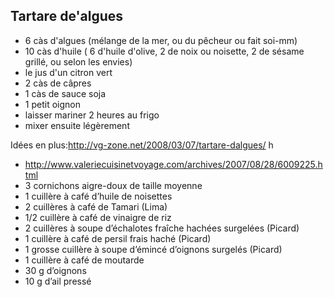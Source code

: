 
## Tartare de'algues
* 6 càs d'algues (mélange de la mer, ou du pêcheur ou fait soi-mm)
* 10 càs d'huile ( 6 d'huile d'olive, 2 de noix ou noisette, 2 de sésame grillé, ou selon les envies)
* le jus d'un citron vert
* 2 càs de câpres
* 1 càs de sauce soja
* 1 petit oignon
*   laisser mariner 2 heures au frigo
* mixer ensuite légèrement

Idées en plus:http://vg-zone.net/2008/03/07/tartare-dalgues/ h
* http://www.valeriecuisinetvoyage.com/archives/2007/08/28/6009225.html
* 3 cornichons aigre-doux de taille moyenne
* 1 cuillère à café d’huile de noisettes
* 2 cuillères à café de Tamari (Lima)
* 1/2 cuillère à café de vinaigre de riz
* 2 cuillères à soupe d’échalotes fraîche hachées surgelées (Picard)
* 1 cuillère à café de persil frais haché (Picard)
* 1 grosse cuillère à soupe d’émincé d’oignons surgelés (Picard)
* 1 cuillère à café de moutarde
* 30 g d’oignons
* 10 g d’ail pressé

